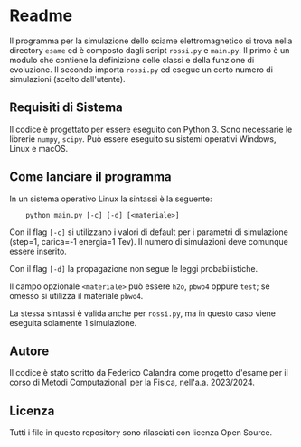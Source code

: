 # Readme
Il programma per la simulazione dello sciame elettromagnetico si trova nella directory `esame` ed è composto dagli script `rossi.py` e `main.py`. Il primo è un modulo che contiene la definizione delle classi e della funzione di evoluzione. Il secondo importa `rossi.py` ed esegue un certo numero di simulazioni (scelto dall'utente).

## Requisiti di Sistema
Il codice è progettato per essere eseguito con Python 3. Sono necessarie le librerie `numpy`, `scipy`. Può essere eseguito su sistemi operativi Windows, Linux e macOS.

## Come lanciare il programma
In un sistema operativo Linux la sintassi è la seguente:

        python main.py [-c] [-d] [<materiale>]

Con il flag `[-c]` si utilizzano i valori di default per i parametri di simulazione (step=1, carica=-1 energia=1 Tev). Il numero di simulazioni deve comunque essere inserito.

Con il flag `[-d]` la propagazione non segue le leggi probabilistiche.

Il campo opzionale `<materiale>` può essere `h2o`, `pbwo4` oppure `test`; se omesso si utilizza il materiale `pbwo4`.

La stessa sintassi è valida anche per `rossi.py`, ma in questo caso viene eseguita solamente 1 simulazione.

## Autore
Il codice è stato scritto da Federico Calandra come progetto d'esame per il corso di Metodi Computazionali per la Fisica, nell'a.a. 2023/2024.

## Licenza
Tutti i file in questo repository sono rilasciati con licenza Open Source.
